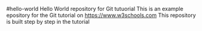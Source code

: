 #hello-world
Hello World repository for Git tutuorial
This is an example epository for the Git tutorial on https://www.w3schools.com
This repository is built step by step in the tutorial